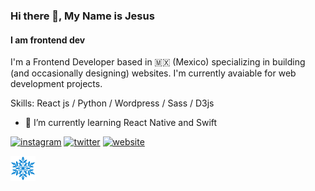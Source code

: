 ### Hi there 👋, My Name is Jesus 
#### I am frontend dev 

I'm a Frontend Developer based in 🇲🇽 (Mexico) specializing in building (and occasionally designing) websites. I'm currently avaiable for web development projects.

Skills: React js / Python / Wordpress / Sass / D3js 

- 🌱 I’m currently learning React Native and Swift  


[<img src='https://cdn.jsdelivr.net/npm/simple-icons@3.0.1/icons/instagram.svg' alt='instagram' height='40'>](https://www.instagram.com/https://www.instagram.com/jebusdoodles//)  [<img src='https://cdn.jsdelivr.net/npm/simple-icons@3.0.1/icons/twitter.svg' alt='twitter' height='40'>](https://twitter.com/https://twitter.com/JebusDoodles)  [<img src='https://cdn.jsdelivr.net/npm/simple-icons@3.0.1/icons/icloud.svg' alt='website' height='40'>](https://jebusdoodles.github.io/)  

<a href='https://archiveprogram.github.com/'><img src='https://raw.githubusercontent.com/acervenky/animated-github-badges/master/assets/acbadge.gif' width='40' height='40'></a> 


<!--
**jebusdoodles/jebusdoodles** is a ✨ _special_ ✨ repository because its `README.md` (this file) appears on your GitHub profile.

Here are some ideas to get you started:

- 🔭 I’m currently working on ...
- 🌱 I’m currently learning ...
- 👯 I’m looking to collaborate on ...
- 🤔 I’m looking for help with ...
- 💬 Ask me about ...
- 📫 How to reach me: ...
- 😄 Pronouns: ...
- ⚡ Fun fact: ...
-->
